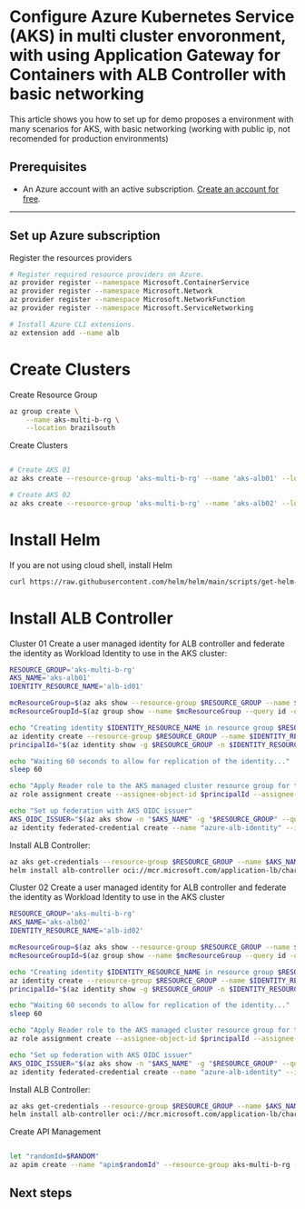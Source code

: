 

# Configure Azure Kubernetes Service (AKS) in multi cluster envoronment, with using Application Gateway for Containers with ALB Controller with basic networking

This article shows you how to set up for demo proposes a environment with many scenarios for AKS, with basic networking (working with public ip, not recomended for production environments)


## Prerequisites

- An Azure account with an active subscription. [Create an account for free](https://azure.microsoft.com/free/?WT.mc_id=A261C142F).

---

## Set up Azure subscription
Register the resources providers
```bash
# Register required resource providers on Azure.
az provider register --namespace Microsoft.ContainerService
az provider register --namespace Microsoft.Network
az provider register --namespace Microsoft.NetworkFunction
az provider register --namespace Microsoft.ServiceNetworking

# Install Azure CLI extensions.
az extension add --name alb
```



# Create Clusters

Create Resource Group

```bash
az group create \
    --name aks-multi-b-rg \
    --location brazilsouth
```

Create Clusters

```bash

# Create AKS 01
az aks create --resource-group 'aks-multi-b-rg' --name 'aks-alb01' --location 'brazilsouth' --network-plugin azure --enable-oidc-issuer --enable-workload-identity --generate-ssh-key

# Create AKS 02
az aks create --resource-group 'aks-multi-b-rg' --name 'aks-alb02' --location 'brazilsouth' --network-plugin azure --enable-oidc-issuer --enable-workload-identity --generate-ssh-key

```

# Install Helm

If you are not using cloud shell, install Helm

```bash
curl https://raw.githubusercontent.com/helm/helm/main/scripts/get-helm-3 | bash
```


# Install ALB Controller

Cluster 01
Create a user managed identity for ALB controller and federate the identity as Workload Identity to use in the AKS cluster:


```bash
RESOURCE_GROUP='aks-multi-b-rg'
AKS_NAME='aks-alb01'
IDENTITY_RESOURCE_NAME='alb-id01'

mcResourceGroup=$(az aks show --resource-group $RESOURCE_GROUP --name $AKS_NAME --query "nodeResourceGroup" -o tsv)
mcResourceGroupId=$(az group show --name $mcResourceGroup --query id -otsv)

echo "Creating identity $IDENTITY_RESOURCE_NAME in resource group $RESOURCE_GROUP"
az identity create --resource-group $RESOURCE_GROUP --name $IDENTITY_RESOURCE_NAME
principalId="$(az identity show -g $RESOURCE_GROUP -n $IDENTITY_RESOURCE_NAME --query principalId -otsv)"

echo "Waiting 60 seconds to allow for replication of the identity..."
sleep 60

echo "Apply Reader role to the AKS managed cluster resource group for the newly provisioned identity"
az role assignment create --assignee-object-id $principalId --assignee-principal-type ServicePrincipal --scope $mcResourceGroupId --role "acdd72a7-3385-48ef-bd42-f606fba81ae7" # Reader role

echo "Set up federation with AKS OIDC issuer"
AKS_OIDC_ISSUER="$(az aks show -n "$AKS_NAME" -g "$RESOURCE_GROUP" --query "oidcIssuerProfile.issuerUrl" -o tsv)"
az identity federated-credential create --name "azure-alb-identity" --identity-name "$IDENTITY_RESOURCE_NAME" --resource-group $RESOURCE_GROUP --issuer "$AKS_OIDC_ISSUER" --subject "system:serviceaccount:azure-alb-system:alb-controller-sa"
```

Install ALB Controller:

```bash
az aks get-credentials --resource-group $RESOURCE_GROUP --name $AKS_NAME
helm install alb-controller oci://mcr.microsoft.com/application-lb/charts/alb-controller --version 1.0.0 --set albController.namespace=<alb-controller-namespace> --set albController.podIdentity.clientID=$(az identity show -g $RESOURCE_GROUP -n azure-alb-identity --query clientId -o tsv)
```

Cluster 02
Create a user managed identity for ALB controller and federate the identity as Workload Identity to use in the AKS cluster

```bash
RESOURCE_GROUP='aks-multi-b-rg'
AKS_NAME='aks-alb02'
IDENTITY_RESOURCE_NAME='alb-id02'

mcResourceGroup=$(az aks show --resource-group $RESOURCE_GROUP --name $AKS_NAME --query "nodeResourceGroup" -o tsv)
mcResourceGroupId=$(az group show --name $mcResourceGroup --query id -otsv)

echo "Creating identity $IDENTITY_RESOURCE_NAME in resource group $RESOURCE_GROUP"
az identity create --resource-group $RESOURCE_GROUP --name $IDENTITY_RESOURCE_NAME
principalId="$(az identity show -g $RESOURCE_GROUP -n $IDENTITY_RESOURCE_NAME --query principalId -otsv)"

echo "Waiting 60 seconds to allow for replication of the identity..."
sleep 60

echo "Apply Reader role to the AKS managed cluster resource group for the newly provisioned identity"
az role assignment create --assignee-object-id $principalId --assignee-principal-type ServicePrincipal --scope $mcResourceGroupId --role "acdd72a7-3385-48ef-bd42-f606fba81ae7" # Reader role

echo "Set up federation with AKS OIDC issuer"
AKS_OIDC_ISSUER="$(az aks show -n "$AKS_NAME" -g "$RESOURCE_GROUP" --query "oidcIssuerProfile.issuerUrl" -o tsv)"
az identity federated-credential create --name "azure-alb-identity" --identity-name "$IDENTITY_RESOURCE_NAME" --resource-group $RESOURCE_GROUP --issuer "$AKS_OIDC_ISSUER" --subject "system:serviceaccount:azure-alb-system:alb-controller-sa"
```

Install ALB Controller:

```bash
az aks get-credentials --resource-group $RESOURCE_GROUP --name $AKS_NAME
helm install alb-controller oci://mcr.microsoft.com/application-lb/charts/alb-controller --version 1.0.0 --set albController.namespace=<alb-controller-namespace> --set albController.podIdentity.clientID=$(az identity show -g $RESOURCE_GROUP -n azure-alb-identity --query clientId -o tsv)
```


Create API Management

```bash

let "randomId=$RANDOM"
az apim create --name "apim$randomId" --resource-group aks-multi-b-rg --publisher-name Contoso --publisher-email admin@contoso.com --no-wait 

```
## Next steps



